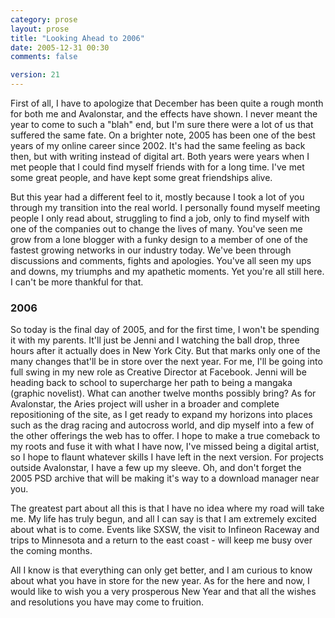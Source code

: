 ```yaml
---
category: prose
layout: prose
title: "Looking Ahead to 2006"
date: 2005-12-31 00:30
comments: false

version: 21
---
```


First of all, I have to apologize that December has been quite a rough month for both me and Avalonstar, and the effects have shown. I never meant the year to come to such a "blah" end, but I'm sure there were a lot of us that suffered the same fate. On a brighter note, 2005 has been one of the best years of my online career since 2002. It's had the same feeling as back then, but with writing instead of digital art. Both years were years when I met people that I could find myself friends with for a long time. I've met some great people, and have kept some great friendships alive.

But this year had a different feel to it, mostly because I took a lot of you through my transition into the real world. I personally found myself meeting people I only read about, struggling to find a job, only to find myself with one of the companies out to change the lives of many. You've seen me grow from a lone blogger with a funky design to a member of one of the fastest growing networks in our industry today. We've been through discussions and comments, fights and apologies. You've all seen my ups and downs, my triumphs and my apathetic moments. Yet you're all still here. I can't be more thankful for that.

### 2006

So today is the final day of 2005, and for the first time, I won't be spending it with my parents. It'll just be Jenni and I watching the ball drop, three hours after it actually does in New York City. But that marks only one of the many changes that'll be in store over the next year. For me, I'll be going into full swing in my new role as Creative Director at Facebook. Jenni will be heading back to school to supercharge her path to being a mangaka (graphic novelist). What can another twelve months possibly bring? As for Avalonstar, the Aries project will usher in a broader and complete repositioning of the site, as I get ready to expand my horizons into places such as the drag racing and autocross world, and dip myself into a few of the other offerings the web has to offer. I hope to make a true comeback to my roots and fuse it with what I have now, I've missed being a digital artist, so I hope to flaunt whatever skills I have left in the next version. For projects outside Avalonstar, I have a few up my sleeve. Oh, and don't forget the 2005 PSD archive that will be making it's way to a download manager near you.

The greatest part about all this is that I have no idea where my road will take me. My life has truly begun, and all I can say is that I am extremely excited about what is to come. Events like SXSW, the visit to Infineon Raceway and trips to Minnesota and a return to the east coast - will keep me busy over the coming months.

All I know is that everything can only get better, and I am curious to know about what you have in store for the new year. As for the here and now, I would like to wish you a very prosperous New Year and that all the wishes and resolutions you have may come to fruition.
